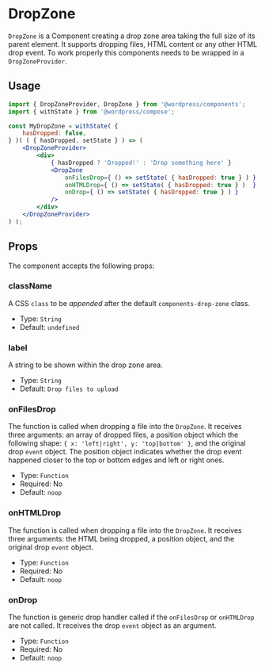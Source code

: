 # DropZone

`DropZone` is a Component creating a drop zone area taking the full size of its parent element. It supports dropping files, HTML content or any other HTML drop event. To work properly this components needs to be wrapped in a `DropZoneProvider`.

## Usage

```jsx
import { DropZoneProvider, DropZone } from '@wordpress/components';
import { withState } from '@wordpress/compose';

const MyDropZone = withState( {
	hasDropped: false,
} )( ( { hasDropped, setState } ) => (
	<DropZoneProvider>
		<div>
			{ hasDropped ? 'Dropped!' : 'Drop something here' }
			<DropZone 
				onFilesDrop={ () => setState( { hasDropped: true } ) }
				onHTMLDrop={ () => setState( { hasDropped: true } )  }
				onDrop={ () => setState( { hasDropped: true } ) } 
			/>
		</div>
	</DropZoneProvider>
) );
```

## Props

The component accepts the following props:

### className

A CSS `class` to be _appended_ after the default `components-drop-zone` class.

- Type: `String`
- Default: `undefined`

### label

A string to be shown within the drop zone area.

- Type: `String`
- Default: `Drop files to upload`

### onFilesDrop

The function is called when dropping a file into the `DropZone`. It receives three arguments: an array of dropped files, a position object which the following shape: `{ x: 'left|right', y: 'top|bottom' }`, and the original drop `event` object. The position object indicates whether the drop event happened closer to the top or bottom edges and left or right ones.

- Type: `Function`
- Required: No
- Default: `noop`

### onHTMLDrop

The function is called when dropping a file into the `DropZone`. It receives three arguments: the HTML being dropped, a position object, and the original drop `event` object.

- Type: `Function`
- Required: No
- Default: `noop`

### onDrop

The function is generic drop handler called if the `onFilesDrop` or `onHTMLDrop` are not called. It receives the drop `event` object as an argument.

- Type: `Function`
- Required: No
- Default: `noop`
